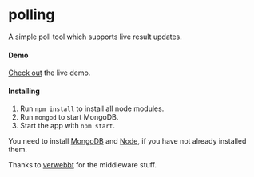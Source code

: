 polling
=======

A simple poll tool which supports live result updates.

#### Demo
[Check out](http://51seven.de:8011 "Live Demo") the live demo.


#### Installing
1. Run `npm install` to install all node modules.
2. Run `mongod` to start MongoDB.
3. Start the app with `npm start`.

You need to install [MongoDB](http://docs.mongodb.org/manual/tutorial/install-mongodb-on-os-x/) and [Node](http://nodejs.org/download/), if you have not already installed them.


Thanks to [verwebbt](http://github.com/verwebbt) for the middleware stuff.
